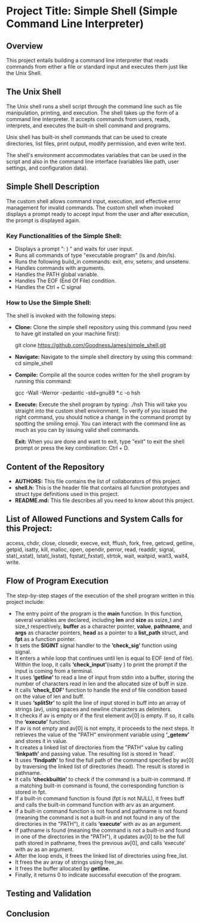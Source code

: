 # Project Title: Simple Shell (Simple Command Line Interpreter)

## Overview
This project entails building a command line interpreter that reads commands from either a file or standard input and executes them just like the Unix Shell.

## The Unix Shell
The Unix shell runs a shell script through the command line such as file manipulation, printing, and execution. The shell takes up the form of a command line interpreter. It accepts commands from users, reads, interprets, and executes the built-in shell command and programs.

Unix shell has built-in shell commands that can be used to create directories, list files, print output, modify permission, and even write text.

The shell's environment accommodates variables that can be used in the script and also in the command line interface (variables like path, user settings, and configuration data).

## Simple Shell Description
The custom shell allows command input, execution, and effective error management for invalid commands. The custom shell when invoked displays a prompt ready to accept input from the user and after execution, the prompt is displayed again.

### Key Functionalities of the Simple Shell:
- Displays a prompt ": ) " and waits for user input.
- Runs all commands of type "executable program" (ls and /bin/ls).
- Runs the following build_in commands: exit, env, setenv, and unsetenv.
- Handles commands with arguments.
- Handles the PATH global variable.
- Handles The EOF (End Of File) condition.
- Handles the Ctrl + C signal
  
### How to Use the Simple Shell:
The shell is invoked with the following steps:
- **Clone:** Clone the simple shell repository using this command (you need to have git installed on your machine first):

  git clone https://github.com/GoodnessJames/simple_shell.git
- **Navigate:** Navigate to the simple shell directory by using this command: cd simple_shell
- **Compile:** Compile all the source codes written for the shell program by running this command:

  gcc -Wall -Werror -pedantic -std=gnu89 *.c -o hsh 
- **Execute:** Execute the shell program by typing: ./hsh
This will take you straight into the custom shell environment. To verify of you issued the right command, you should notice a change in the command prompt by spotting the smiling emoji. You can interact with the command line as much as you can by issuing valid shell commands.

  **Exit:** When you are done and want to exit, type "exit" to exit the shell prompt or press the key combination: Ctrl + D. 

## Content of the Repository
- **AUTHORS:** This file contains the list of collaborators of this project.
- **shell.h:** This is the header file that contains all function prototypes and struct type definitions used in this project.
- **README.md:** This file describes all you need to know about this project.

## List of Allowed Functions and System Calls for this Project:
access, chdir, close, closedir, execve, exit, fflush, fork, free, getcwd, getline, getpid, isatty, kill, malloc, open, opendir, perror, read, readdir, signal, stat(_xstat), lstat(_lxstat), fqstat(_fxstat), strtok, wait, waitpid, wait3, wait4, write.

## Flow of Program Execution
The step-by-step stages of the execution of the shell program written in this project include:
- The entry point of the program is the **main** function. In this function, several variables are declared, including **len** and **size** as ssize_t and size_t respectively, **buffer** as a character pointer, **value**, **pathname**, and **args** as character pointers, **head** as a pointer to a **list_path** struct, and **fpt** as a function pointer. 
- It sets the **SIGINT** signal handler to the **‘check_sig’** function using signal. 
- It enters a while loop that continues until len is equal to EOF (end of file). Within the loop, it calls **‘check_input’**(isatty ) to print the prompt if the input is coming from a terminal. 
- It uses **‘getline’** to read a line of input from stdin into a buffer, storing the number of characters read in len and the allocated size of buff in size. 
- It calls **‘check_EOF’** function to handle the end of file condition based on the value of len and buff. 
- It uses **‘splitStr’** to split the line of input stored in buff into an array of strings (av), using spaces and newline characters as delimiters. 
- It checks if av is empty or if the first element av[0] is empty. If so, it calls the **‘execute’** function. 
- If av is not empty and av[0] is not empty, it proceeds to the next steps. It retrieves the value of the "PATH" environment variable using **‘_getenv’** and stores it in value.
- It creates a linked list of directories from the "PATH" value by calling **‘linkpath’** and passing value. The resulting list is stored in ‘head’. 
- It uses **‘findpath’** to find the full path of the command specified by av[0] by traversing the linked list of directories (head). The result is stored in pathname. 
- It calls **‘checkbuiltin’** to check if the command is a built-in command. If a matching built-in command is found, the corresponding function is stored in fpt. 
- If a built-in command function is found (fpt is not NULL), it frees buff and calls the built-in command function with arv as an argument. 
- If a built-in command function is not found and pathname is not found (meaning the command is not a built-in and not found in any of the directories in the "PATH"), it calls **‘execute’** with av as an argument. 
- If pathname is found (meaning the command is not a built-in and found in one of the directories in the "PATH"), it updates av[0] to be the full path stored in pathname, frees the previous av[0], and calls ‘execute’ with av as an argument. 
- After the loop ends, it frees the linked list of directories using free_list. 
- It frees the av array of strings using free_av. 
- It frees the buffer allocated by **getline.** 
- Finally, it returns 0 to indicate successful execution of the program.

## Testing and Validation

## Conclusion
